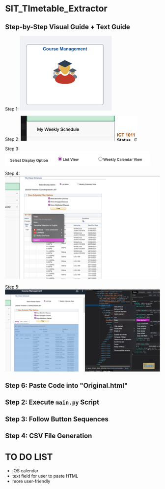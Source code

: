 # SIT_TImetable_Extractor

## Step-by-Step Visual Guide + Text Guide

Step 1:
![Step 1](./instruction_image/one.png)
<br>

Step 2:
![Step 2](./instruction_image/two.png)
<br>

Step 3:
![Step 3](./instruction_image/three.png)
<br>

Step 4:
![Step 4](./instruction_image/four.png)
<br>

Step 5:
![Step 5](./instruction_image/five.png)
<br>

## Step 6: Paste Code into "Original.html"

## Step 2: Execute `main.py` Script

## Step 3: Follow Button Sequences

## Step 4: CSV File Generation

# TO DO LIST

- iOS calendar
- text field for user to paste HTML
- more user-friendly
